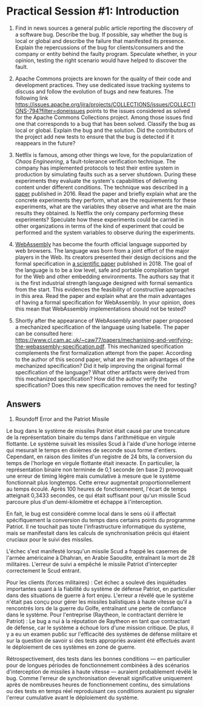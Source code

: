 # Practical Session #1: Introduction

1. Find in news sources a general public article reporting the discovery of a software bug. Describe the bug. If possible, say whether the bug is local or global and describe the failure that manifested its presence. Explain the repercussions of the bug for clients/consumers and the company or entity behind the faulty program. Speculate whether, in your opinion, testing the right scenario would have helped to discover the fault.

2. Apache Commons projects are known for the quality of their code and development practices. They use dedicated issue tracking systems to discuss and follow the evolution of bugs and new features. The following link https://issues.apache.org/jira/projects/COLLECTIONS/issues/COLLECTIONS-794?filter=doneissues points to the issues considered as solved for the Apache Commons Collections project. Among those issues find one that corresponds to a bug that has been solved. Classify the bug as local or global. Explain the bug and the solution. Did the contributors of the project add new tests to ensure that the bug is detected if it reappears in the future?

3. Netflix is famous, among other things we love, for the popularization of *Chaos Engineering*, a fault-tolerance verification technique. The company has implemented protocols to test their entire system in production by simulating faults such as a server shutdown. During these experiments they evaluate the system's capabilities of delivering content under different conditions. The technique was described in [a paper](https://arxiv.org/ftp/arxiv/papers/1702/1702.05843.pdf) published in 2016. Read the paper and briefly explain what are the concrete experiments they perform, what are the requirements for these experiments, what are the variables they observe and what are the main results they obtained. Is Netflix the only company performing these experiments? Speculate how these experiments could be carried in other organizations in terms of the kind of experiment that could be performed and the system variables to observe during the experiments.

4. [WebAssembly](https://webassembly.org/) has become the fourth official language supported by web browsers. The language was born from a joint effort of the major players in the Web. Its creators presented their design decisions and the formal specification in [a scientific paper](https://people.mpi-sws.org/~rossberg/papers/Haas,%20Rossberg,%20Schuff,%20Titzer,%20Gohman,%20Wagner,%20Zakai,%20Bastien,%20Holman%20-%20Bringing%20the%20Web%20up%20to%20Speed%20with%20WebAssembly.pdf) published in 2018. The goal of the language is to be a low level, safe and portable compilation target for the Web and other embedding environments. The authors say that it is the first industrial strength language designed with formal semantics from the start. This evidences the feasibility of constructive approaches in this area. Read the paper and explain what are the main advantages of having a formal specification for WebAssembly. In your opinion, does this mean that WebAssembly implementations should not be tested? 

5.  Shortly after the appearance of WebAssembly another paper proposed a mechanized specification of the language using Isabelle. The paper can be consulted here: https://www.cl.cam.ac.uk/~caw77/papers/mechanising-and-verifying-the-webassembly-specification.pdf. This mechanized specification complements the first formalization attempt from the paper. According to the author of this second paper, what are the main advantages of the mechanized specification? Did it help improving the original formal specification of the language? What other artifacts were derived from this mechanized specification? How did the author verify the specification? Does this new specification removes the need for testing?

## Answers

1. Roundoff Error and the Patriot Missile
   
Le bug dans le système de missiles Patriot était causé par une troncature de la représentation binaire du temps dans l'arithmétique en virgule flottante. Le système suivait les missiles Scud à l'aide d'une horloge interne qui mesurait le temps en dixièmes de seconde sous forme d'entiers. Cependant, en raison des limites d'un registre de 24 bits, la conversion du temps de l'horloge en virgule flottante était inexacte. En particulier, la représentation binaire non terminée de 0,1 seconde (en base 2) provoquait une erreur de timing légère mais cumulative à mesure que le système fonctionnait plus longtemps. Cette erreur augmentait proportionnellement au temps écoulé. Après 100 heures de fonctionnement, l'écart de temps atteignait 0,3433 secondes, ce qui était suffisant pour qu'un missile Scud parcoure plus d'un demi-kilomètre et échappe à l'interception.


En fait, le bug est considéré comme local dans le sens où il affectait spécifiquement la conversion du temps dans certains points du programme Patriot. Il ne touchait pas toute l'infrastructure informatique du système, mais se manifestait dans les calculs de synchronisation précis qui étaient cruciaux pour le suivi des missiles.


L'échec s'est manifesté lorsqu'un missile Scud a frappé les casernes de l'armée américaine à Dhahran, en Arabie Saoudite, entraînant la mort de 28 militaires. L'erreur de suivi a empêché le missile Patriot d'intercepter correctement le Scud entrant.


Pour les clients (forces militaires) : Cet échec a soulevé des inquiétudes importantes quant à la fiabilité du système de défense Patriot, en particulier dans des situations de guerre à fort enjeu. L'erreur a révélé que le système n'était pas conçu pour gérer les missiles balistiques à haute vitesse qu'il a rencontrés lors de la guerre du Golfe, entraînant une perte de confiance dans le système.
Pour l'entreprise (Raytheon, le contractant derrière le Patriot) : Le bug a nui à la réputation de Raytheon en tant que contractant de défense, car le système a échoué lors d'une mission critique. De plus, il y a eu un examen public sur l'efficacité des systèmes de défense militaire et sur la question de savoir si des tests appropriés avaient été effectués avant le déploiement de ces systèmes en zone de guerre.


Rétrospectivement, des tests dans les bonnes conditions — en particulier pour de longues périodes de fonctionnement combinées à des scénarios d'interception de missiles à haute vitesse — auraient probablement révélé le bug. Comme l'erreur de synchronisation devenait significative uniquement après de nombreuses heures de fonctionnement continu, des simulations ou des tests en temps réel reproduisant ces conditions auraient pu signaler l'erreur cumulative avant le déploiement du système.
